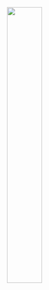 <p align="center" >
    <img width="40%" height="40%" src="https://user-images.githubusercontent.com/95715941/145102384-4fdfb3c7-7785-4b86-aa7a-e53b917e38f8.gif">
</p>

